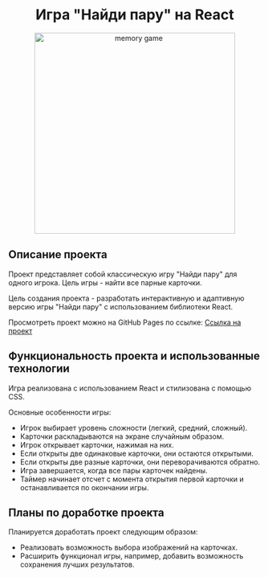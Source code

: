 <h1 align="center">Игра "Найди пару" на React</h1>

<p align="center">
<img src="./images/game-preview.gif" title="memory game" width="400px" height="400px">
</p>

<h2 align="left">Описание проекта</h2>

Проект представляет собой классическую игру "Найди пару" для одного игрока. Цель игры - найти все парные карточки.

Цель создания проекта - разработать интерактивную и адаптивную версию игры "Найди пару" с использованием библиотеки React.

Просмотреть проект можно на GitHub Pages по ссылке: [Ссылка на проект](https://your-project-link)

<h2 align="left">Функциональность проекта и использованные технологии</h2>

Игра реализована с использованием React и стилизована с помощью CSS.

Основные особенности игры:

- Игрок выбирает уровень сложности (легкий, средний, сложный).
- Карточки раскладываются на экране случайным образом.
- Игрок открывает карточки, нажимая на них.
- Если открыты две одинаковые карточки, они остаются открытыми.
- Если открыты две разные карточки, они переворачиваются обратно.
- Игра завершается, когда все пары карточек найдены.
- Таймер начинает отсчет с момента открытия первой карточки и останавливается по окончании игры.

<h2 align="left">Планы по доработке проекта</h2>

Планируется доработать проект следующим образом:

- Реализовать возможность выбора изображений на карточках.
- Расширить функционал игры, например, добавить возможность сохранения лучших результатов.
